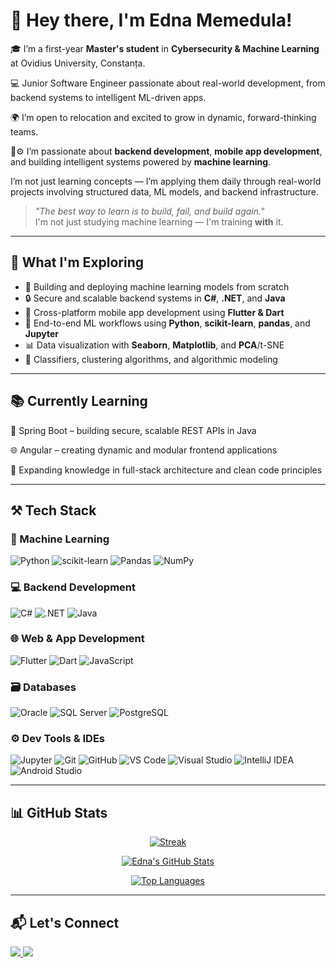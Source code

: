 # 👋 Hey there, I'm Edna Memedula!

🎓 I’m a first-year **Master's student** in **Cybersecurity & Machine Learning** at Ovidius University, Constanța.

💻 Junior Software Engineer passionate about real-world development, from backend systems to intelligent ML-driven apps.

🌍 I’m open to relocation and excited to grow in dynamic, forward-thinking teams.

🔐⚙️ I’m passionate about **backend development**, **mobile app development**, and building intelligent systems powered by **machine learning**.

I’m not just learning concepts — I’m applying them daily through real-world projects involving structured data, ML models, and backend infrastructure.

> *"The best way to learn is to build, fail, and build again."*  
> I'm not just studying machine learning — I'm training **with** it.

---

## 💼 What I'm Exploring

- 🚀 Building and deploying machine learning models from scratch  
- 🔒 Secure and scalable backend systems in **C#**, **.NET**, and **Java**  
- 📱 Cross-platform mobile app development using **Flutter & Dart**  
- 🧠 End-to-end ML workflows using **Python**, **scikit-learn**, **pandas**, and **Jupyter**  
- 📊 Data visualization with **Seaborn**, **Matplotlib**, and **PCA**/t-SNE  
- 🧪 Classifiers, clustering algorithms, and algorithmic modeling

---

## 📚 Currently Learning

🌱 Spring Boot – building secure, scalable REST APIs in Java

🌐 Angular – creating dynamic and modular frontend applications

🧠 Expanding knowledge in full-stack architecture and clean code principles

---

## ⚒️ Tech Stack

### 🧠 Machine Learning
![Python](https://img.shields.io/badge/Python-3670A0?style=for-the-badge&logo=python&logoColor=white)
![scikit-learn](https://img.shields.io/badge/scikit--learn-F7931E?style=for-the-badge&logo=scikit-learn&logoColor=white)
![Pandas](https://img.shields.io/badge/Pandas-150458?style=for-the-badge&logo=pandas&logoColor=white)
![NumPy](https://img.shields.io/badge/NumPy-013243?style=for-the-badge&logo=numpy&logoColor=white)

### 💻 Backend Development
![C#](https://img.shields.io/badge/C%23-239120?style=for-the-badge&logo=c-sharp&logoColor=white)
![.NET](https://img.shields.io/badge/.NET-512BD4?style=for-the-badge&logo=dotnet&logoColor=white)
![Java](https://img.shields.io/badge/Java-ED8B00?style=for-the-badge&logo=java&logoColor=white)

### 🌐 Web & App Development
![Flutter](https://img.shields.io/badge/Flutter-02569B?style=for-the-badge&logo=flutter&logoColor=white)
![Dart](https://img.shields.io/badge/Dart-0175C2?style=for-the-badge&logo=dart&logoColor=white)
![JavaScript](https://img.shields.io/badge/JavaScript-F7DF1E?style=for-the-badge&logo=javascript&logoColor=black)

### 🗃️ Databases
![Oracle](https://img.shields.io/badge/Oracle-F80000?style=for-the-badge&logo=oracle&logoColor=white)
![SQL Server](https://img.shields.io/badge/SQL_Server-CC2927?style=for-the-badge&logo=microsoftsqlserver&logoColor=white)
![PostgreSQL](https://img.shields.io/badge/PostgreSQL-336791?style=for-the-badge&logo=postgresql&logoColor=white)

### ⚙️ Dev Tools & IDEs
![Jupyter](https://img.shields.io/badge/Jupyter-F37626?style=for-the-badge&logo=jupyter&logoColor=white)
![Git](https://img.shields.io/badge/Git-F05032?style=for-the-badge&logo=git&logoColor=white)
![GitHub](https://img.shields.io/badge/GitHub-181717?style=for-the-badge&logo=github&logoColor=white)
![VS Code](https://img.shields.io/badge/VS%20Code-0078D4?style=for-the-badge&logo=visualstudiocode&logoColor=white)
![Visual Studio](https://img.shields.io/badge/Visual_Studio-5C2D91?style=for-the-badge&logo=visualstudio&logoColor=white)
![IntelliJ IDEA](https://img.shields.io/badge/IntelliJ_IDEA-000000?style=for-the-badge&logo=intellijidea&logoColor=white)
![Android Studio](https://img.shields.io/badge/Android_Studio-3DDC84?style=for-the-badge&logo=androidstudio&logoColor=white)

---

## 📊 GitHub Stats

<p align="center">
  <a href="https://github.com/mgedna">
    <img title="🔥 Streak stats" alt="Streak" src="https://github-readme-streak-stats.herokuapp.com/?user=mgedna&theme=monokai-metallian&hide_border=true"/>
  </a>
</p>

<p align="center">
  <a href="https://github-readme-stats.vercel.app/api?username=mgedna&show_icons=true&theme=react&hide_border=true">
    <img alt="Edna's GitHub Stats" src="https://github-readme-stats.vercel.app/api?username=mgedna&show_icons=true&theme=react&hide_border=true" />
  </a>
</p>

<p align="center">
  <a href="https://github-readme-stats.vercel.app/api/top-langs/?username=mgedna&layout=compact&theme=react&hide_border=true">
    <img alt="Top Languages" src="https://github-readme-stats.vercel.app/api/top-langs/?username=mgedna&layout=compact&theme=react&hide_border=true" />
  </a>
</p>

---

## 📬 Let's Connect

<p>
  <a href="https://github.com/mgedna">
    <img src="https://img.shields.io/badge/GitHub-mgedna-181717?style=for-the-badge&logo=github&logoColor=white"/>
  </a>
  <a href="https://www.linkedin.com/in/edna-memedula-24b519245/">
    <img src="https://img.shields.io/badge/LinkedIn-Edna_Memedula-0077B5?style=for-the-badge&logo=linkedin&logoColor=white"/>
  </a>
</p>
